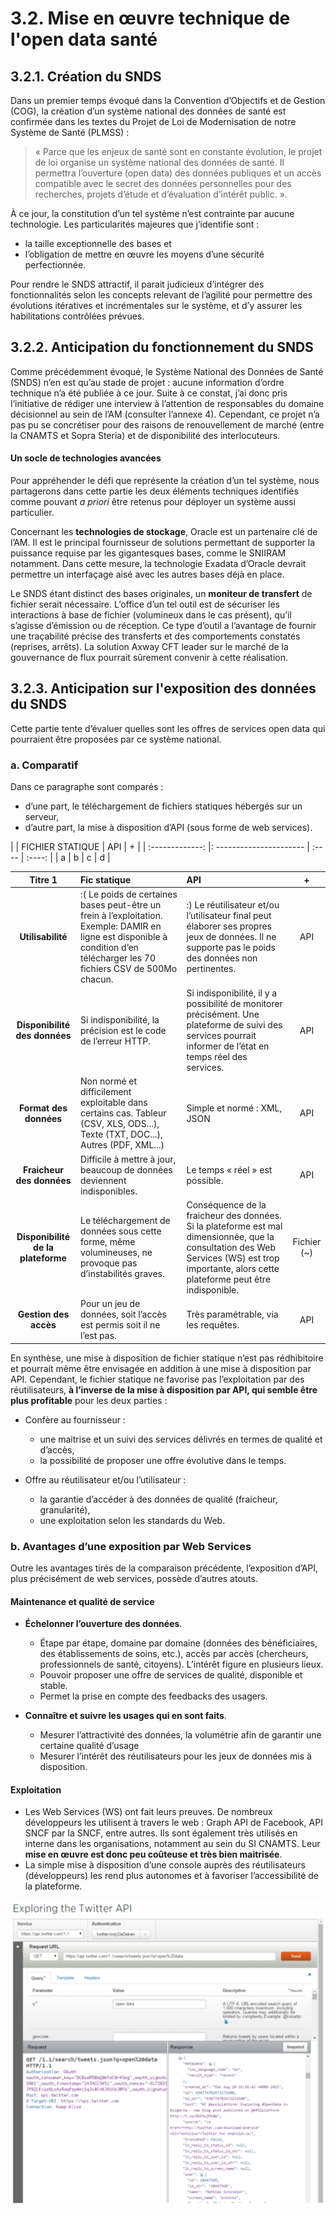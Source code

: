 # 3.2. Mise en œuvre technique de l'open data santé

## 3.2.1. Création du SNDS

Dans un premier temps évoqué dans la Convention d’Objectifs et de Gestion (COG), la création d’un système national des données de santé est confirmée dans les textes du Projet de Loi de Modernisation de notre Système de Santé (PLMSS) :

> « Parce que les enjeux de santé sont en constante évolution, le projet de loi organise un système national des données de santé. Il permettra l’ouverture (open data) des données publiques et un accès compatible avec le secret des données personnelles pour des recherches, projets d’étude et d’évaluation d’intérêt public. ».

À ce jour, la constitution d’un tel système n’est contrainte par aucune technologie. Les particularités majeures que j’identifie sont :

- la taille exceptionnelle des bases et
- l’obligation de mettre en œuvre les moyens d’une sécurité perfectionnée.

Pour rendre le SNDS attractif, il parait judicieux d’intégrer des fonctionnalités selon les concepts relevant de l’agilité pour permettre des évolutions itératives et incrémentales sur le système, et d’y assurer les habilitations contrôlées prévues.

## 3.2.2. Anticipation du fonctionnement du SNDS

Comme précédemment évoqué, le Système National des Données de Santé (SNDS) n’en est qu’au stade de projet : aucune information d’ordre technique n’a été publiée à ce jour. Suite à ce constat, j’ai donc pris l’initiative de rédiger une interview à l’attention de responsables du domaine décisionnel au sein de l’AM (consulter l’annexe 4). Cependant, ce projet n’a pas pu se concrétiser pour des raisons de renouvellement de marché (entre la CNAMTS et Sopra Steria) et de disponibilité des interlocuteurs.

#### Un socle de technologies avancées

Pour appréhender le défi que représente la création d’un tel système, nous partagerons dans cette partie les deux éléments techniques identifiés comme pouvant *a priori* être retenus pour déployer un système aussi particulier.

Concernant les **technologies de stockage**, Oracle est un partenaire clé de l’AM. Il est le principal fournisseur de solutions permettant de supporter la puissance requise par les gigantesques bases, comme le SNIIRAM notamment. Dans cette mesure, la technologie Exadata d’Oracle devrait permettre un interfaçage aisé avec les autres bases déjà en place.

Le SNDS étant distinct des bases originales, un **moniteur de transfert** de fichier serait nécessaire. L’office d’un tel outil est de sécuriser les interactions à base de fichier (volumineux dans le cas présent), qu’il s’agisse d’émission ou de réception. Ce type d’outil a l’avantage de fournir une traçabilité précise des transferts et des comportements constatés (reprises, arrêts). La solution Axway CFT leader sur le marché de la gouvernance de flux pourrait sûrement convenir à cette réalisation.

## 3.2.3. Anticipation sur l'exposition des données du SNDS

Cette partie tente d’évaluer quelles sont les offres de services open data qui pourraient être proposées par ce système national.

### a. Comparatif

Dans ce paragraphe sont comparés :

- d’une part, le téléchargement de fichiers statiques hébergés sur un serveur,
- d’autre part, la mise à disposition d’API (sous forme de web services).

|                 |     FICHIER STATIQUE    |   API |    +   |
| :-------------: |: ---------------------- | :---- | :----: |
| a | b | c | d |


| Titre 1       |     Fic statique     | API      | + |
|:------------:|:-------------| :---------  |:----:|
| **Utilisabilité**       |    :( Le poids de certaines bases peut-être un frein à l’exploitation. Exemple: DAMIR en ligne est disponible à condition d’en télécharger les 70 fichiers CSV de 500Mo chacun.     |  :)    Le réutilisateur et/ou l’utilisateur final peut élaborer ses propres jeux de données. Il ne supporte pas le poids des données non pertinentes.   | API |
| **Disponibilité des données**      |        Si indisponibilité, la précision est le code de l’erreur HTTP.        |      Si indisponibilité, il y a possibilité de monitorer précisément. Une plateforme de suivi des services pourrait informer de l’état en temps réel des services. | API |
| **Format des données**        |        Non normé et difficilement exploitable dans certains cas. Tableur (CSV, XLS, ODS...), Texte (TXT, DOC...), Autres (PDF, XML...)        |   Simple et normé : XML, JSON | API |
| **Fraicheur des données** |  Difficile à mettre à jour, beaucoup de données deviennent indisponibles.       |      Le temps « réel » est possible. | API |
|**Disponibilité de la plateforme**| Le téléchargement de données sous cette forme, même volumineuses, ne provoque pas d’instabilités graves. | Conséquence de la fraicheur des données. Si la plateforme est mal dimensionnée, que la consultation des Web Services (WS) est trop importante, alors cette plateforme peut être indisponible. | Fichier (~) |
|**Gestion des accès**| Pour un jeu de données, soit l’accès est permis soit il ne l’est pas. |Très paramétrable, via les requêtes.| API |

En synthèse, une mise à disposition de fichier statique n’est pas rédhibitoire et pourrait même être envisagée en addition à une mise à disposition par API. Cependant, le fichier statique ne favorise pas l’exploitation par des réutilisateurs, **à l’inverse de la mise à disposition par API, qui semble être plus profitable** pour les deux parties :


- Confère au fournisseur :
    - une maitrise et un suivi des services délivrés en termes de qualité et d’accès,
    - la possibilité de proposer une offre évolutive dans le temps.

- Offre au réutilisateur et/ou l’utilisateur :
    - la garantie d’accéder à des données de qualité (fraicheur, granularité),
    - une exploitation selon les standards du Web.


### b. Avantages d’une exposition par Web Services

Outre les avantages tirés de la comparaison précédente, l’exposition d’API, plus précisément de web services, possède d’autres atouts.


#### Maintenance et qualité de service

- **Échelonner l’ouverture des données**.
    - Étape par étape, domaine par domaine (données des bénéficiaires, des établissements de soins, etc.), accès par accès (chercheurs, professionnels de santé, citoyens). L’intérêt figure en plusieurs lieux.
    - Pouvoir proposer une offre de services de qualité, disponible et stable.
    - Permet la prise en compte des feedbacks des usagers.

- **Connaître et suivre les usages qui en sont faits**.
    - Mesurer l’attractivité des données, la volumétrie afin de garantir une certaine qualité d’usage
    - Mesurer l’intérêt des réutilisateurs pour les jeux de données mis à disposition.

#### Exploitation

- Les Web Services (WS) ont fait leurs preuves. De nombreux développeurs les utilisent à travers le web : Graph API de Facebook, API SNCF par la SNCF, entre autres. Ils sont également très utilisés en interne dans les organisations, notamment au sein du SI CNAMTS. Leur **mise en œuvre est donc peu coûteuse et très bien maitrisée**.
- La simple mise à disposition d’une console auprès des réutilisateurs (développeurs) les rend plus autonomes et à favoriser l’accessibilité de la plateforme.

![Exploitation de la console API Twitter](./gitbook/images/3.2.3.b_1.png)
